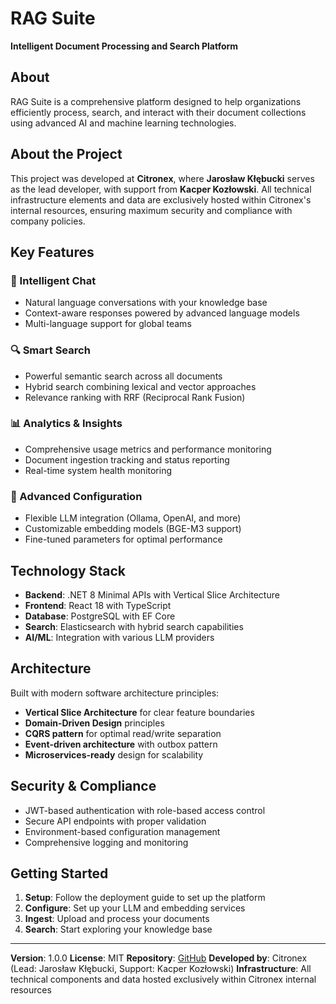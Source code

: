 # RAG Suite

**Intelligent Document Processing and Search Platform**

## About

RAG Suite is a comprehensive platform designed to help organizations efficiently process, search, and interact with their document collections using advanced AI and machine learning technologies.

## About the Project

This project was developed at **Citronex**, where **Jarosław Kłębucki** serves as the lead developer, with support from **Kacper Kozłowski**. All technical infrastructure elements and data are exclusively hosted within Citronex's internal resources, ensuring maximum security and compliance with company policies.

## Key Features

### 🤖 Intelligent Chat
- Natural language conversations with your knowledge base
- Context-aware responses powered by advanced language models
- Multi-language support for global teams

### 🔍 Smart Search
- Powerful semantic search across all documents
- Hybrid search combining lexical and vector approaches
- Relevance ranking with RRF (Reciprocal Rank Fusion)

### 📊 Analytics & Insights
- Comprehensive usage metrics and performance monitoring
- Document ingestion tracking and status reporting
- Real-time system health monitoring

### 🔧 Advanced Configuration
- Flexible LLM integration (Ollama, OpenAI, and more)
- Customizable embedding models (BGE-M3 support)
- Fine-tuned parameters for optimal performance

## Technology Stack

- **Backend**: .NET 8 Minimal APIs with Vertical Slice Architecture
- **Frontend**: React 18 with TypeScript
- **Database**: PostgreSQL with EF Core
- **Search**: Elasticsearch with hybrid search capabilities
- **AI/ML**: Integration with various LLM providers

## Architecture

Built with modern software architecture principles:

- **Vertical Slice Architecture** for clear feature boundaries
- **Domain-Driven Design** principles
- **CQRS pattern** for optimal read/write separation
- **Event-driven architecture** with outbox pattern
- **Microservices-ready** design for scalability

## Security & Compliance

- JWT-based authentication with role-based access control
- Secure API endpoints with proper validation
- Environment-based configuration management
- Comprehensive logging and monitoring

## Getting Started

1. **Setup**: Follow the deployment guide to set up the platform
2. **Configure**: Set up your LLM and embedding services
3. **Ingest**: Upload and process your documents
4. **Search**: Start exploring your knowledge base

---

**Version**: 1.0.0
**License**: MIT
**Repository**: [GitHub](https://github.com/jklebucki/rag-suite)
**Developed by**: Citronex (Lead: Jarosław Kłębucki, Support: Kacper Kozłowski)
**Infrastructure**: All technical components and data hosted exclusively within Citronex internal resources

